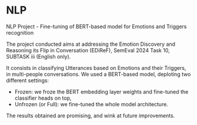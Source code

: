 # NLP
NLP Project - Fine-tuning of BERT-based model for Emotions and Triggers recognition


The project conducted aims at addressing the Emotion Discovery and Reasoning its Flip in Conversation (EDiReF), SemEval 2024 Task 10, SUBTASK iii (English only).

It consists in classifying Utterances based on Emotions and their Triggers, in multi-people conversations.
We used a BERT-based model, deploting two different settings: 
- Frozen: we froze the BERT embedding layer weights and fine-tuned the classifier heads on top,
- Unfrozen (or Full): we fine-tuned the whole model architecture.

The results obtained are promising, and wink at future improvements.
